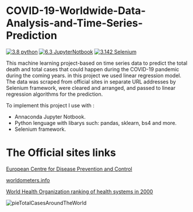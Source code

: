 # COVID-19-Worldwide-Data-Analysis-and-Time-Series-Prediction

[![3.8 python](https://img.shields.io/badge/Python-3.8.12-blue.svg)](https://www.python.org/)
[![6.3 JupyterNotbook](https://img.shields.io/badge/JupyterNotbook-6.3.0-green.svg)](https://jupyter-notebook.readthedocs.io/en/latest/)
[![3.142 Selenium](https://img.shields.io/badge/Selenium-3.142.5-yellow.svg)](https://www.selenium.dev/)


This machine learning project-based on time series data to predict the total death and total cases that could happen during the COVID-19 pandemic during the coming years. in this project we used linear regression model. 
The data was scraped from official sites in separate URL addresses by Selenium framework, were cleared and arranged, and passed to linear regression algorithms for the prediction.

To implement this project I use with : 
*   Annaconda Jupyter Notbook.
*   Python lenguage with libarys such: pandas, sklearn, bs4 and more.
*   Selenium framework.



# The Official sites links

[European Centre for Disease Prevention and Control](https://www.ecdc.europa.eu/en/geographical-distribution-2019-ncov-cases)

[worldometers.info](https://www.worldometers.info/coronavirus/?utm_campaign=homeAdvegas1?)

[World Health Organization ranking of health systems in 2000](https://en.wikipedia.org/wiki/World_Health_Organization_ranking_of_health_systems_in_2000#Ranking)



![pieTotalCasesAroundTheWorld](https://user-images.githubusercontent.com/58783670/140759952-a2bcec1d-6eda-4e7b-b0c2-1d4fd54f1926.png)

